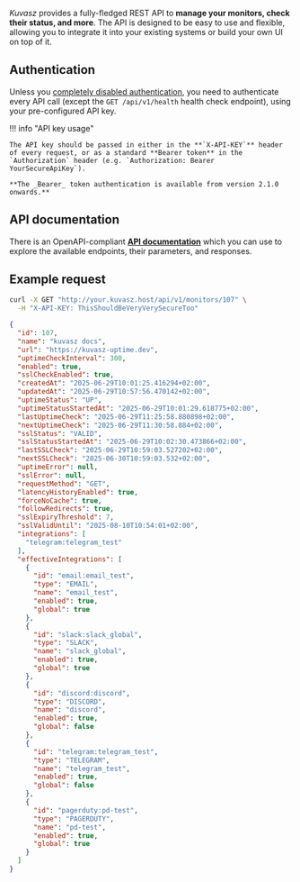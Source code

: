 _Kuvasz_ provides a fully-fledged REST API to **manage your monitors, check their status, and more**. The API is designed to be easy to use and flexible, allowing you to integrate it into your existing systems or build your own UI on top of it.

## Authentication

Unless you [completely disabled authentication](../setup/configuration.md#authentication), you need to authenticate every API call (except the `GET /api/v1/health` health check endpoint), using your pre-configured API key.

!!! info "API key usage"

    The API key should be passed in either in the **`X-API-KEY`** header of every request, or as a standard **Bearer token** in the `Authorization` header (e.g. `Authorization: Bearer YourSecureApiKey`).

    **The _Bearer_ token authentication is available from version 2.1.0 onwards.**

## API documentation

There is an OpenAPI-compliant [**API documentation**](../api-doc.md) which you can use to explore the available endpoints, their parameters, and responses.

## Example request

```bash title="cURL"
curl -X GET "http://your.kuvasz.host/api/v1/monitors/107" \
  -H "X-API-KEY: ThisShouldBeVeryVerySecureToo"
```

```json title="Response"
{
  "id": 107,
  "name": "kuvasz docs",
  "url": "https://kuvasz-uptime.dev",
  "uptimeCheckInterval": 300,
  "enabled": true,
  "sslCheckEnabled": true,
  "createdAt": "2025-06-29T10:01:25.416294+02:00",
  "updatedAt": "2025-06-29T10:57:56.470142+02:00",
  "uptimeStatus": "UP",
  "uptimeStatusStartedAt": "2025-06-29T10:01:29.618775+02:00",
  "lastUptimeCheck": "2025-06-29T11:25:58.880898+02:00",
  "nextUptimeCheck": "2025-06-29T11:30:58.884+02:00",
  "sslStatus": "VALID",
  "sslStatusStartedAt": "2025-06-29T10:02:30.473866+02:00",
  "lastSSLCheck": "2025-06-29T10:59:03.527202+02:00",
  "nextSSLCheck": "2025-06-30T10:59:03.532+02:00",
  "uptimeError": null,
  "sslError": null,
  "requestMethod": "GET",
  "latencyHistoryEnabled": true,
  "forceNoCache": true,
  "followRedirects": true,
  "sslExpiryThreshold": 7,
  "sslValidUntil": "2025-08-10T10:54:01+02:00",
  "integrations": [
    "telegram:telegram_test"
  ],
  "effectiveIntegrations": [
    {
      "id": "email:email_test",
      "type": "EMAIL",
      "name": "email_test",
      "enabled": true,
      "global": true
    },
    {
      "id": "slack:slack_global",
      "type": "SLACK",
      "name": "slack_global",
      "enabled": true,
      "global": true
    },
    {
      "id": "discord:discord",
      "type": "DISCORD", 
      "name": "discord",
      "enabled": true,
      "global": false
    },
    {
      "id": "telegram:telegram_test",
      "type": "TELEGRAM",
      "name": "telegram_test",
      "enabled": true,
      "global": false
    },
    {
      "id": "pagerduty:pd-test",
      "type": "PAGERDUTY",
      "name": "pd-test",
      "enabled": true,
      "global": true
    }
  ]
}
```
